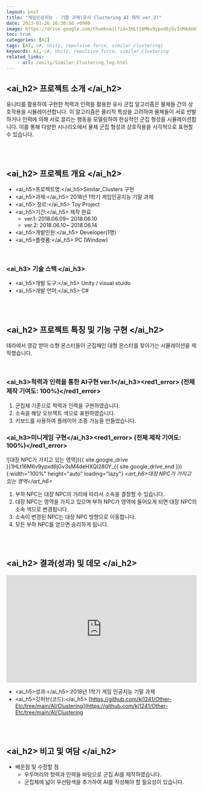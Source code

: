 ```yaml
---
layout: post
title: "게임인공지능 - 기말 과제(유사 Clustering AI 제작 ver.2)"
date: 2023-01-26 16:30:56 +0900
image: https://drive.google.com/thumbnail?id=1HLt16M6v9ypxd6jGv3sM4deHXQI280Y_
toc: true
categories: [AI]
tags: [AI, c#, Unity, repulsive force, similar clustering]
keywords: AI, c#, Unity, repulsive force, similar clustering
related_links:
    - url: /unity/Similar_Clustering_log.html
---
```


## <ai_h2> 프로젝트 소개 </ai_h2>

유니티를 활용하여 구현한 척력과 인력을 활용한 유사 군집 알고리즘은 물체들 간의 상호작용을 시뮬레이션합니다. 이 알고리즘은 물리적 특성을 고려하여 물체들이 서로 반발하거나 인력에 의해 서로 끌리는 행동을 모델링하여 현실적인 군집 형성을 시뮬레이션합니다. 이를 통해 다양한 시나리오에서 물체 군집 형성과 상호작용을 시각적으로 표현할 수 있습니다.

<br>
<br>

## <ai_h2> 프로젝트 개요 </ai_h2>

- <span><ai_h5>프로젝트명:</ai_h5>Similar_Clusters 구현</span>
- <span><ai_h5>과제:</ai_h5> 2018년 1학기 게임인공지능 기말 과제</span>
- <span><ai_h5> 장르:</ai_h5> Toy Project</span>
- <span><ai_h5>기간:</ai_h5> 제작 완료</span>
    - ver.1: 2018.06.09~ 2018.06.10
    - ver.2: 2018.06.10~ 2018.06.14
- <span><ai_h5>개발인원:</ai_h5> Developer(1명)</span>
- <span><ai_h5>플랫폼:</ai_h5> PC (Window)</span>

<br>

### <ai_h3> 기술 스택 </ai_h3>

- <span><ai_h5>개발 도구:</ai_h5> Unity  / visual stuido </span>
- <span><ai_h5>개발 언어:</ai_h5> C# </span>

<br>
<br>

## <ai_h2> 프로젝트 특징 및 기능 구현 </ai_h2>

테라에서 영감 받아 소형 몬스터들이 군집체인 대형 몬스터를 찾아가는 시뮬레이션을 제작했습니다.

<br>

### <ai_h3>척력과 인력을 통한 AI구현 ver.1</ai_h3><red1_error> (전체 제작 기여도: 100%)</red1_error>

1. 군집체 기준으로 척력과 인력을 구현하였습니다.
2. 소속을 해당 오브젝트 색으로 표현하였습니다.
3. 키보드를 사용하여 플레이어 조종 가능을 만들었습니다.


### <ai_h3>미니게임 구현</ai_h3><red1_error> (전체 제작 기여도: 100%)</red1_error>

![대장 NPC가 가지고 있는 영역]({{ site.google_drive }}1HLt16M6v9ypxd6jGv3sM4deHXQI280Y_{{ site.google_drive_end }}){:width="100%" height="auto" loading="lazy"}
*<art_h6>대장 NPC가 가지고 있는 영역</art_h6>* 


1. 부하 NPC는 대장 NPC의 거리에 따라서 소속을 결정할 수 있습니다.
2. 대장 NPC는 영역을 가지고 있으며 부하 NPC가 영역에 들어오게 되면 대장 NPC의 소속 색으로 변경됩니다.
3. 소속이 변경된 NPC는 대장 NPC 방향으로 이동합니다.  
4. 모든 부하 NPC를 얻으면 승리하게 됩니다.


<br>
<br>

## <ai_h2> 결과(성과) 및 데모 </ai_h2>

<iframe width="100%" style="aspect-ratio:16/9" src="https://www.youtube.com/embed/Spt5XdKhHHE" title="유사 Clustering 군집 AI 제작" frameborder="0" allow="accelerometer; autoplay; clipboard-write; encrypted-media; gyroscope; picture-in-picture; web-share" allowfullscreen></iframe>

- <span><ai_h5>성과:</ai_h5>  2018년 1학기 게임 인공지능 기말 과제 </span>
- <span><ai_h5>깃허브(코드):</ai_h5> [https://github.com/kj1241/Other-Etc/tree/main/AI/Clustering](https://github.com/kj1241/Other-Etc/tree/main/AI/Clustering</span>

<br>
<br>

## <ai_h2> 비고 및 여담 </ai_h2>

- 배운점 및 수정할 점
    - 우두머리의 청력과 인력을 바탕으로 군집 AI를 제작하였습니다.
    - 군집체에 넓이 우선탐색을 추가하여 AI를 작성해야 할 필요성이 있습니다.

